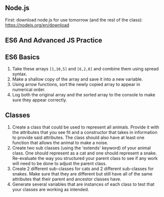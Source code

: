 ## Node.js

First: download node.js for use tomorrow (and the rest of the class): https://nodejs.org/en/download
## ES6 And Advanced JS Practice

## ES6 Basics

1. Take these arrays `[1,10,5]` and `[6,2,8]` and combine them using spread syntax.
2. Make a shallow copy of the array and save it into a new variable.
3. Using arrow functions, sort the newly copied array to appear in numerical order.
4. Log both the original array and the sorted array to the console to make sure they appear correctly.

## Classes

1. Create a class that could be used to represent all animals. Provide it with the attributes that you see fit and a constructor that takes in information to provide said attributes. The class should also have at least one function that allows the animal to make a noise.
2. Create two sub classes (using the 'extends' keyword) of your animal class. One should represent as a cat and one should represent a snake. Re-evaluate the way you structured your parent class to see if any work will need to be done to adjust the parent class.
3. Create 2 different sub-classes for cats and 2 different sub-classes for snakes. Make sure that they are different but still have all of the same attributes that their parent and ancestor classes have.
4. Generate several variables that are instances of each class to test that your classes are working as intended.